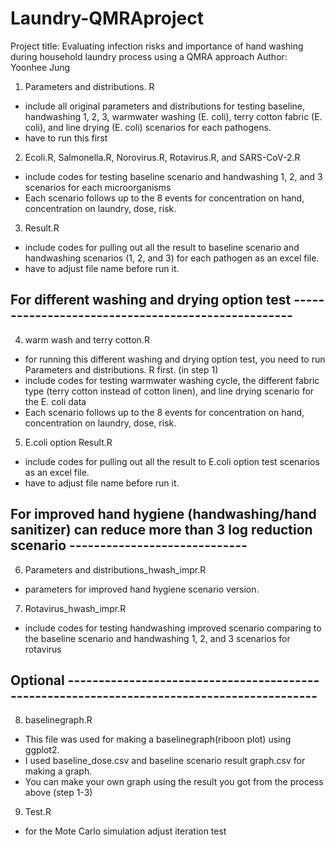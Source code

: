 # Laundry-QMRAproject

Project title: Evaluating infection risks and importance of hand washing during household laundry process using a QMRA approach
Author: Yoonhee Jung 

1. Parameters and distributions. R
- include all original parameters and distributions for testing baseline, handwashing 1, 2, 3, warmwater washing (E. coli), terry cotton fabric (E. coli), and line drying (E. coli) scenarios for each pathogens. 
- have to run this first 

2. Ecoli.R, Salmonella.R, Norovirus.R, Rotavirus.R, and SARS-CoV-2.R
- include codes for testing baseline scenario and handwashing 1, 2, and 3 scenarios for each microorganisms
- Each scenario follows up to the 8 events for concentration on hand, concentration on laundry, dose, risk. 

3. Result.R
- include codes for pulling out all the result to baseline scenario and handwashing scenarios (1, 2, and 3) for each pathogen as an excel file. 
- have to adjust file name before run it. 

## For different washing and drying option test ---------------------------------------------------

4. warm wash and terry cotton.R
- for running this different washing and drying option test, you need to run Parameters and distributions. R first. (in step 1)
- include codes for testing warmwater washing cycle, the different fabric type (terry cotton instead of cotton linen), and line drying scenario for the E. coli data
- Each scenario follows up to the 8 events for concentration on hand, concentration on laundry, dose, risk.

5. E.coli option Result.R
- include codes for pulling out all the result to E.coli option test scenarios as an excel file. 
- have to adjust file name before run it.

## For improved hand hygiene (handwashing/hand sanitizer) can reduce more than 3 log reduction scenario -----------------------------

6. Parameters and distributions_hwash_impr.R
- parameters for improved hand hygiene scenario version.

7. Rotavirus_hwash_impr.R
- include codes for testing handwashing improved scenario comparing to the baseline scenario and handwashing 1, 2, and 3 scenarios for rotavirus

## Optional -------------------------------------------------------------------------------------------

8. baselinegraph.R
- This file was used for making a baselinegraph(riboon plot) using ggplot2.
- I used baseline_dose.csv and baseline scenario result graph.csv for making a graph. 
- You can make your own graph using the result you got from the process above (step 1-3)

9. Test.R 
- for the Mote Carlo simulation adjust iteration test 
